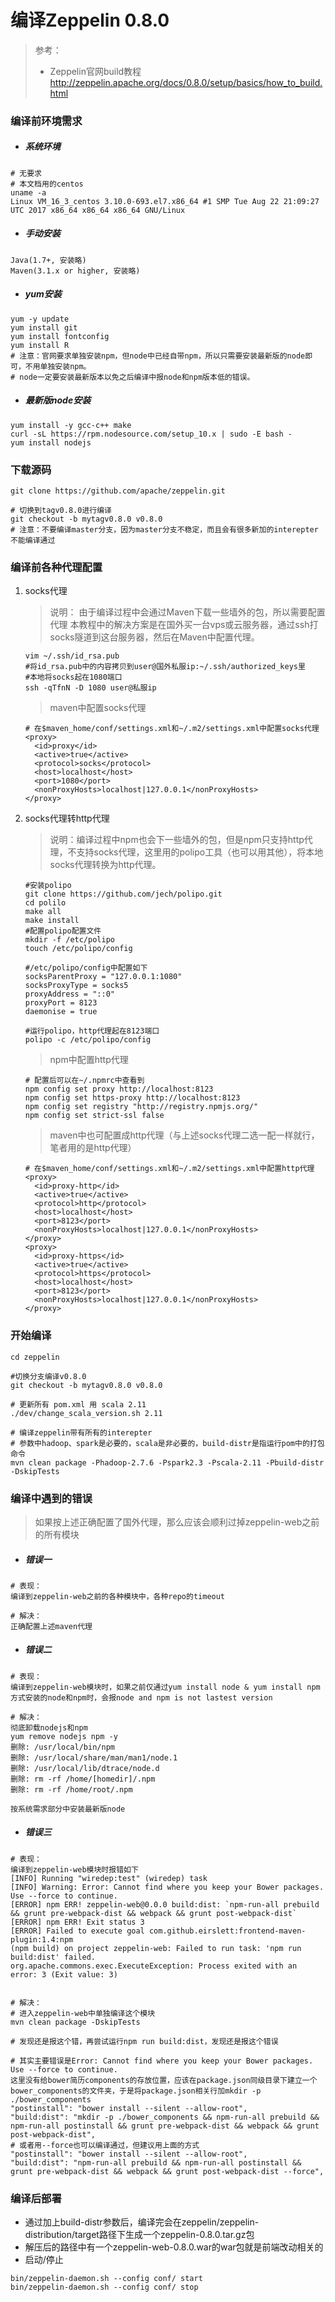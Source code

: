 # 编译Zeppelin 0.8.0
> 参考：
> - Zeppelin官网build教程 http://zeppelin.apache.org/docs/0.8.0/setup/basics/how_to_build.html

### 编译前环境需求
- ##### 系统环境
```
# 无要求
# 本文档用的centos
uname -a
Linux VM_16_3_centos 3.10.0-693.el7.x86_64 #1 SMP Tue Aug 22 21:09:27 UTC 2017 x86_64 x86_64 x86_64 GNU/Linux
```
- ##### 手动安装
```
Java(1.7+, 安装略)
Maven(3.1.x or higher, 安装略)
```
- ##### yum安装
```
yum -y update
yum install git
yum install fontconfig
yum install R
# 注意：官网要求单独安装npm，但node中已经自带npm，所以只需要安装最新版的node即可，不用单独安装npm。
# node一定要安装最新版本以免之后编译中报node和npm版本低的错误。
```
- ##### 最新版node安装
```
yum install -y gcc-c++ make
curl -sL https://rpm.nodesource.com/setup_10.x | sudo -E bash -
yum install nodejs
```

### 下载源码
```
git clone https://github.com/apache/zeppelin.git

# 切换到tagv0.8.0进行编译
git checkout -b mytagv0.8.0 v0.8.0
# 注意：不要编译master分支，因为master分支不稳定，而且会有很多新加的interepter不能编译通过
```

### 编译前各种代理配置

1. socks代理
    > 说明： 由于编译过程中会通过Maven下载一些墙外的包，所以需要配置代理
    >  本教程中的解决方案是在国外买一台vps或云服务器，通过ssh打socks隧道到这台服务器，然后在Maven中配置代理。
    
    ```
    vim ~/.ssh/id_rsa.pub
    #将id_rsa.pub中的内容拷贝到user@国外私服ip:~/.ssh/authorized_keys里
    #本地将socks起在1080端口
    ssh -qTfnN -D 1080 user@私服ip
    ```
    > maven中配置socks代理
    
    ```
    # 在$maven_home/conf/settings.xml和~/.m2/settings.xml中配置socks代理
    <proxy>
      <id>proxy</id>
      <active>true</active>
      <protocol>socks</protocol>
      <host>localhost</host>
      <port>1080</port>
      <nonProxyHosts>localhost|127.0.0.1</nonProxyHosts>
    </proxy>
    
    ```
    
2. socks代理转http代理 
    > 说明：编译过程中npm也会下一些墙外的包，但是npm只支持http代理，不支持socks代理，这里用的polipo工具（也可以用其他），将本地socks代理转换为http代理。
    
    ```
    #安装polipo
    git clone https://github.com/jech/polipo.git
    cd polilo
    make all
    make install
    #配置polipo配置文件
    mkdir -f /etc/polipo
    touch /etc/polipo/config
    ```
    ```
    #/etc/polipo/config中配置如下
    socksParentProxy = "127.0.0.1:1080"
    socksProxyType = socks5
    proxyAddress = "::0"
    proxyPort = 8123
    daemonise = true
    ```
    ```
    #运行polipo，http代理起在8123端口
    polipo -c /etc/polipo/config
    ```
    > npm中配置http代理
 
    ```
    # 配置后可以在~/.npmrc中查看到
    npm config set proxy http://localhost:8123
    npm config set https-proxy http://localhost:8123
    npm config set registry "http://registry.npmjs.org/"
    npm config set strict-ssl false
    
    ```
    
    > maven中也可配置成http代理（与上述socks代理二选一配一样就行，笔者用的是http代理）
    
    ```
    # 在$maven_home/conf/settings.xml和~/.m2/settings.xml中配置http代理
    <proxy>
      <id>proxy-http</id>
      <active>true</active>
      <protocol>http</protocol>
      <host>localhost</host>
      <port>8123</port>
      <nonProxyHosts>localhost|127.0.0.1</nonProxyHosts>
    </proxy>
    <proxy>
      <id>proxy-https</id>
      <active>true</active>
      <protocol>https</protocol>
      <host>localhost</host>
      <port>8123</port>
      <nonProxyHosts>localhost|127.0.0.1</nonProxyHosts>
    </proxy>
    
    ```

### 开始编译

```
cd zeppelin

#切换分支编译v0.8.0
git checkout -b mytagv0.8.0 v0.8.0

# 更新所有 pom.xml 用 scala 2.11
./dev/change_scala_version.sh 2.11

# 编译zeppelin带有所有的interepter
# 参数中hadoop、spark是必要的，scala是非必要的，build-distr是指运行pom中的打包命令
mvn clean package -Phadoop-2.7.6 -Pspark2.3 -Pscala-2.11 -Pbuild-distr -DskipTests
```



### 编译中遇到的错误

> 如果按上述正确配置了国外代理，那么应该会顺利过掉zeppelin-web之前的所有模块

- ##### 错误一

```
# 表现：
编译到zeppelin-web之前的各种模块中，各种repo的timeout

# 解决：
正确配置上述maven代理
```

- ##### 错误二
```
# 表现：
编译到zeppelin-web模块时，如果之前仅通过yum install node & yum install npm方式安装的node和npm时，会报node and npm is not lastest version

# 解决：
彻底卸载nodejs和npm
yum remove nodejs npm -y
删除: /usr/local/bin/npm
删除: /usr/local/share/man/man1/node.1
删除: /usr/local/lib/dtrace/node.d
删除: rm -rf /home/[homedir]/.npm
删除: rm -rf /home/root/.npm

按系统需求部分中安装最新版node
```

- ##### 错误三
```
# 表现：
编译到zeppelin-web模块时报错如下
[INFO] Running "wiredep:test" (wiredep) task
[INFO] Warning: Error: Cannot find where you keep your Bower packages. Use --force to continue.
[ERROR] npm ERR! zeppelin-web@0.0.0 build:dist: `npm-run-all prebuild && grunt pre-webpack-dist && webpack && grunt post-webpack-dist`
[ERROR] npm ERR! Exit status 3
[ERROR] Failed to execute goal com.github.eirslett:frontend-maven-plugin:1.4:npm
(npm build) on project zeppelin-web: Failed to run task: 'npm run build:dist' failed. 
org.apache.commons.exec.ExecuteException: Process exited with an error: 3 (Exit value: 3)


# 解决：
# 进入zeppelin-web中单独编译这个模块
mvn clean package -DskipTests

# 发现还是报这个错，再尝试运行npm run build:dist，发现还是报这个错误

# 其实主要错误是Error: Cannot find where you keep your Bower packages. Use --force to continue. 
这里没有给bower简历components的存放位置，应该在package.json同级目录下建立一个bower_components的文件夹，于是将package.json相关行加mkdir -p ./bower_components
"postinstall": "bower install --silent --allow-root",
"build:dist": "mkdir -p ./bower_components && npm-run-all prebuild && npm-run-all postinstall && grunt pre-webpack-dist && webpack && grunt post-webpack-dist",
# 或者用--force也可以编译通过，但建议用上面的方式
"postinstall": "bower install --silent --allow-root",
"build:dist": "npm-run-all prebuild && npm-run-all postinstall && grunt pre-webpack-dist && webpack && grunt post-webpack-dist --force",

```

### 编译后部署
- 通过加上build-distr参数后，编译完会在zeppelin/zeppelin-distribution/target路径下生成一个zeppelin-0.8.0.tar.gz包
- 解压后的路径中有一个zeppelin-web-0.8.0.war的war包就是前端改动相关的
- 启动/停止
```
bin/zeppelin-daemon.sh --config conf/ start
bin/zeppelin-daemon.sh --config conf/ stop
```

